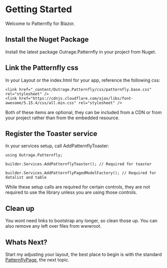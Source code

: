 ﻿# Getting Started

Welcome to Patternfly for Blazor.

## Install the Nuget Package

Install the latest package Outrage.Patternfly in your project from Nuget.

## Link the Patternfly css

In your Layout or the index.html for your app, reference the following css:

```
<link href="_content/Outrage.Patternfly/css/patternfly.base.css" rel="stylesheet" />
<link href="https://cdnjs.cloudflare.com/ajax/libs/font-awesome/5.15.4/css/all.min.css" rel="stylesheet" />
```

Both of these items are optional, they can be included from a CDN or from your project rather than from the embedded resource.

## Register the Toaster service

In your services setup, call AddPatternflyToaster:

```
using Outrage.Patternfly;

builder.Services.AddPatternflyToaster(); // Required for toaster

builder.Services.AddPatternflyPagedModelFactory(); // Required for datalist and table
```

While these setup calls are required for certain controls, they are not required to use the library unless you are using those controls.

## Clean up

You wont need links to bootstrap any longer, so clean those up.  You can also remove any left over files from wwwroot.

## Whats Next?

Start my adjusting your layout, the best place to begin is with the standard [PatternflyPage](/patternfly-page), the next topic.